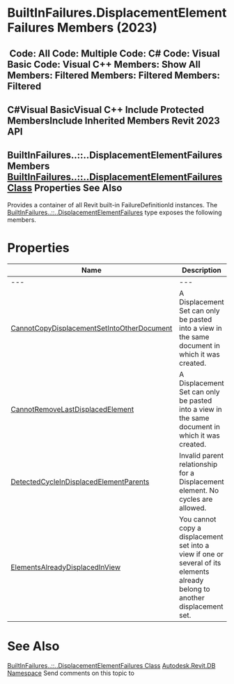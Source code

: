 # BuiltInFailures.DisplacementElementFailures Members (2023)

﻿
 Code: All Code: Multiple Code: C# Code: Visual Basic Code: Visual C++  Members: Show All Members: Filtered Members: Filtered Members: Filtered   
---  
C#Visual BasicVisual C++
Include Protected MembersInclude Inherited Members
Revit 2023 API  
---  
BuiltInFailures..::..DisplacementElementFailures Members  
[BuiltInFailures..::..DisplacementElementFailures Class](10e96831-1cc3-5fdc-48b2-44223537ef7c.md "BuiltInFailures.DisplacementElementFailures Class") Properties See Also  
---  
Provides a container of all Revit built-in FailureDefinitionId instances.
The [BuiltInFailures..::..DisplacementElementFailures](10e96831-1cc3-5fdc-48b2-44223537ef7c.md "BuiltInFailures.DisplacementElementFailures Class") type exposes the following members.
# Properties
| Name | Description |
| --- | --- |
| --- | --- | --- |
| [CannotCopyDisplacementSetIntoOtherDocument](a2601358-81f1-4bca-35fe-03c85f1a3276.md "CannotCopyDisplacementSetIntoOtherDocument Property") | A Displacement Set can only be pasted into a view in the same document in which it was created. |
| [CannotRemoveLastDisplacedElement](d78b3658-07b1-98ed-1687-dfb3c28291a3.md "CannotRemoveLastDisplacedElement Property") | A Displacement Set can only be pasted into a view in the same document in which it was created. |
| [DetectedCycleInDisplacedElementParents](59bdb211-a830-6391-dd7b-e34800181978.md "DetectedCycleInDisplacedElementParents Property") | Invalid parent relationship for a Displacement element. No cycles are allowed. |
| [ElementsAlreadyDisplacedInView](fba57dd8-45b1-f649-0c49-b553fb3b9e13.md "ElementsAlreadyDisplacedInView Property") | You cannot copy a displacement set into a view if one or several of its elements already belong to another displacement set. |

# See Also
[BuiltInFailures..::..DisplacementElementFailures Class](10e96831-1cc3-5fdc-48b2-44223537ef7c.md "BuiltInFailures.DisplacementElementFailures Class")
[Autodesk.Revit.DB Namespace](87546ba7-461b-c646-cbb1-2cb8f5bff8b2.md "Autodesk.Revit.DB Namespace")
Send comments on this topic to 